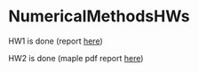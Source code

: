 # NumericalMethodsHWs

HW1 is done (report [here](./hw1/report.md))

HW2 is done (maple pdf report [here](./splines_lab.pdf))
